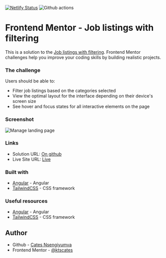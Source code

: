 [![Netlify Status](https://api.netlify.com/api/v1/badges/3a0c17fc-9e72-435e-a873-3ba29a6e338c/deploy-status)](https://app.netlify.com/sites/ktscates-job-listing/deploys) ![Github actions](https://github.com/ktscates/manage-landing-page/actions/workflows/node.js.yml/badge.svg)

# Frontend Mentor - Job listings with filtering

This is a solution to the [Job listings with filtering](https://www.frontendmentor.io/challenges/job-listings-with-filtering-ivstIPCt). Frontend Mentor challenges help you improve your coding skills by building realistic projects.

### The challenge

Users should be able to:

- Filter job listings based on the categories selected
- View the optimal layout for the interface depending on their device's screen size
- See hover and focus states for all interactive elements on the page

### Screenshot

![Manage landing page](/assets/images/desktop-preview.jpg)

### Links

- Solution URL: [On github](https://github.com/ktscates/job-listings)
- Live Site URL: [Live](https://ktscates-job-listing.netlify.app/)

### Built with

- [Angular](https://angular.dev/) - Angular
- [TailwindCSS](https://nextjs.org/) - CSS framework

### Useful resources

- [Angular](https://angular.dev/) - Angular
- [TailwindCSS](https://nextjs.org/) - CSS framework

## Author

- Github - [Cates Nsengiyumva](https://github.com/ktscates)
- Frontend Mentor - [@ktscates](https://www.frontendmentor.io/profile/ktscates)
